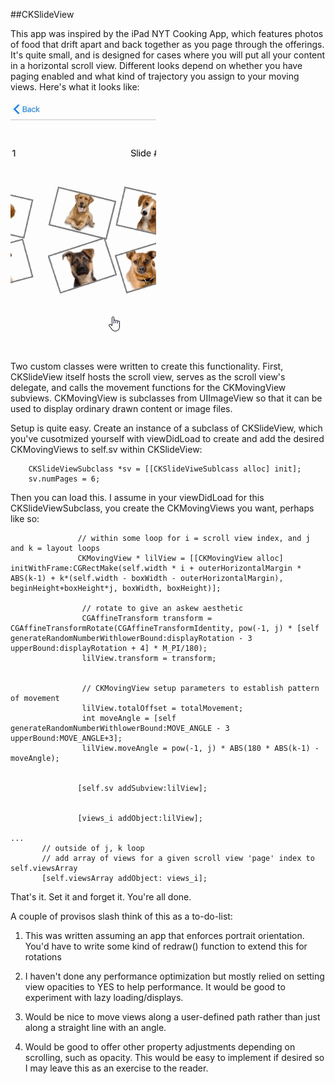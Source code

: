 ##CKSlideView

This app was inspired by the iPad NYT Cooking App, which features photos of food that drift apart and back together as you page through the offerings. It's quite small, and is designed for cases where you will put all your content in a horizontal scroll view. Different looks depend on whether you have paging enabled and what kind of trajectory you assign to your moving views. Here's what it looks like:

![example animation](https://github.com/sunnysideprodcorp/CKSlideView/blob/master/animation.gif)


Two custom classes were written to create this functionality. First, CKSlideView itself hosts the scroll view, serves as the scroll view's delegate, and calls the movement functions for the CKMovingView subviews. CKMovingView is subclasses from UIImageView so that it can be used to display ordinary drawn content or image files. 

Setup is quite easy. Create an instance of a subclass of CKSlideView, which you've cusotmized yourself with viewDidLoad to create and add the desired CKMovingViews to self.sv within CKSlideView:

```
    CKSlideViewSubclass *sv = [[CKSlideViweSublcass alloc] init];
    sv.numPages = 6;
```

Then you can load this. I assume in your viewDidLoad for this CKSlideViewSubclass, you create the CKMovingViews you want, perhaps like so:

```
               // within some loop for i = scroll view index, and j and k = layout loops
               CKMovingView * lilView = [[CKMovingView alloc] initWithFrame:CGRectMake(self.width * i + outerHorizontalMargin * ABS(k-1) + k*(self.width - boxWidth - outerHorizontalMargin), beginHeight+boxHeight*j, boxWidth, boxHeight)];
                
                // rotate to give an askew aesthetic
                CGAffineTransform transform = CGAffineTransformRotate(CGAffineTransformIdentity, pow(-1, j) * [self generateRandomNumberWithlowerBound:displayRotation - 3 upperBound:displayRotation + 4] * M_PI/180);
                lilView.transform = transform;
                
                
                // CKMovingView setup parameters to establish pattern of movement
                lilView.totalOffset = totalMovement;
                int moveAngle = [self generateRandomNumberWithlowerBound:MOVE_ANGLE - 3 upperBound:MOVE_ANGLE+3];
                lilView.moveAngle = pow(-1, j) * ABS(180 * ABS(k-1) - moveAngle);
                
 
               [self.sv addSubview:lilView];
 
                 
               [views_i addObject:lilView];

...
       // outside of j, k loop
       // add array of views for a given scroll view 'page' index to self.viewsArray
       [self.viewsArray addObject: views_i];

```

That's it. Set it and forget it. You're all done. 


A couple of provisos slash think of this as a to-do-list:

1. This was written assuming an app that enforces portrait orientation. You'd have to write some kind of redraw() function to extend this for rotations

2. I haven't done any performance optimization but mostly relied on setting view opacities to YES to help performance. It would be good to experiment with lazy loading/displays.

3. Would be nice to move views along a user-defined path rather than just along a straight line with an angle.

4. Would be good to offer other property adjustments depending on scrolling, such as opacity. This would be easy to implement if desired so I may leave this as an exercise to the reader.

